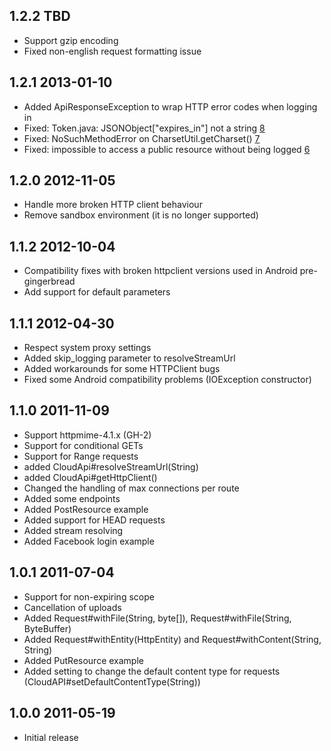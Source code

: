 ## 1.2.2 TBD

  * Support gzip encoding
  * Fixed non-english request formatting issue

## 1.2.1 2013-01-10

  * Added ApiResponseException to wrap HTTP error codes when logging in
  * Fixed: Token.java: JSONObject["expires_in"] not a string [8]
  * Fixed: NoSuchMethodError on CharsetUtil.getCharset() [7]
  * Fixed: impossible to access a public resource without being logged [6]

## 1.2.0 2012-11-05

  * Handle more broken HTTP client behaviour
  * Remove sandbox environment (it is no longer supported)

## 1.1.2 2012-10-04

  * Compatibility fixes with broken httpclient versions used in Android pre-gingerbread
  * Add support for default parameters

## 1.1.1 2012-04-30

  * Respect system proxy settings
  * Added skip_logging parameter to resolveStreamUrl
  * Added workarounds for some HTTPClient bugs
  * Fixed some Android compatibility problems (IOException constructor)

## 1.1.0 2011-11-09

  * Support httpmime-4.1.x (GH-2)
  * Support for conditional GETs
  * Support for Range requests
  * added CloudApi#resolveStreamUrl(String)
  * added CloudApi#getHttpClient()
  * Changed the handling of max connections per route
  * Added some endpoints
  * Added PostResource example
  * Added support for HEAD requests
  * Added stream resolving
  * Added Facebook login example

## 1.0.1 2011-07-04

  * Support for non-expiring scope
  * Cancellation of uploads
  * Added Request#withFile(String, byte[]), Request#withFile(String, ByteBuffer)
  * Added Request#withEntity(HttpEntity) and Request#withContent(String, String)
  * Added PutResource example
  * Added setting to change the default content type for requests
    (CloudAPI#setDefaultContentType(String))

## 1.0.0 2011-05-19

  * Initial release


[6]: https://github.com/soundcloud/java-api-wrapper/issues/6
[7]: https://github.com/soundcloud/java-api-wrapper/issues/7
[8]: https://github.com/soundcloud/java-api-wrapper/issues/8
